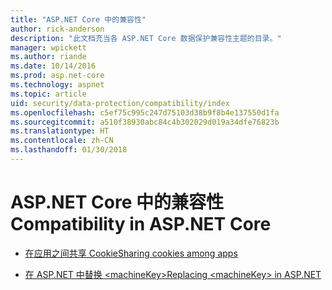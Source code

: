 ```yaml
---
title: "ASP.NET Core 中的兼容性"
author: rick-anderson
description: "此文档充当各 ASP.NET Core 数据保护兼容性主题的目录。"
manager: wpickett
ms.author: riande
ms.date: 10/14/2016
ms.prod: asp.net-core
ms.technology: aspnet
ms.topic: article
uid: security/data-protection/compatibility/index
ms.openlocfilehash: c5ef75c995c247d75103d38b9f8b4e137550d1fa
ms.sourcegitcommit: a510f38930abc84c4b302029d019a34dfe76823b
ms.translationtype: HT
ms.contentlocale: zh-CN
ms.lasthandoff: 01/30/2018
---
```

# <a name="compatibility-in-aspnet-core"></a><span data-ttu-id="9fb4e-103">ASP.NET Core 中的兼容性</span><span class="sxs-lookup"><span data-stu-id="9fb4e-103">Compatibility in ASP.NET Core</span></span>

* [<span data-ttu-id="9fb4e-104">在应用之间共享 Cookie</span><span class="sxs-lookup"><span data-stu-id="9fb4e-104">Sharing cookies among apps</span></span>](xref:security/data-protection/compatibility/cookie-sharing)

* [<span data-ttu-id="9fb4e-105">在 ASP.NET 中替换 \<machineKey></span><span class="sxs-lookup"><span data-stu-id="9fb4e-105">Replacing \<machineKey> in ASP.NET</span></span>](xref:security/data-protection/compatibility/replacing-machinekey)

